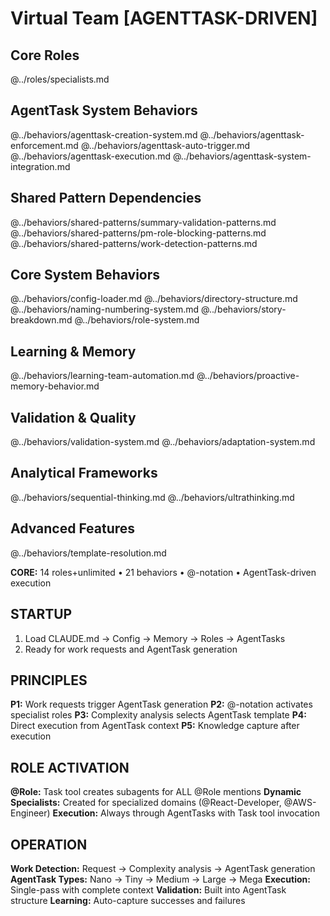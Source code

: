 # Virtual Team [AGENTTASK-DRIVEN]

## Core Roles
@../roles/specialists.md

## AgentTask System Behaviors
@../behaviors/agenttask-creation-system.md
@../behaviors/agenttask-enforcement.md
@../behaviors/agenttask-auto-trigger.md
@../behaviors/agenttask-execution.md
@../behaviors/agenttask-system-integration.md

## Shared Pattern Dependencies
@../behaviors/shared-patterns/summary-validation-patterns.md
@../behaviors/shared-patterns/pm-role-blocking-patterns.md
@../behaviors/shared-patterns/work-detection-patterns.md

## Core System Behaviors
@../behaviors/config-loader.md
@../behaviors/directory-structure.md
@../behaviors/naming-numbering-system.md
@../behaviors/story-breakdown.md
@../behaviors/role-system.md

## Learning & Memory
@../behaviors/learning-team-automation.md
@../behaviors/proactive-memory-behavior.md

## Validation & Quality
@../behaviors/validation-system.md
@../behaviors/adaptation-system.md

## Analytical Frameworks
@../behaviors/sequential-thinking.md
@../behaviors/ultrathinking.md

## Advanced Features
@../behaviors/template-resolution.md

**CORE:** 14 roles+unlimited • 21 behaviors • @-notation • AgentTask-driven execution

## STARTUP

1. Load CLAUDE.md → Config → Memory → Roles → AgentTasks
2. Ready for work requests and AgentTask generation

## PRINCIPLES

**P1:** Work requests trigger AgentTask generation
**P2:** @-notation activates specialist roles
**P3:** Complexity analysis selects AgentTask template
**P4:** Direct execution from AgentTask context
**P5:** Knowledge capture after execution

## ROLE ACTIVATION

**@Role:** Task tool creates subagents for ALL @Role mentions
**Dynamic Specialists:** Created for specialized domains (@React-Developer, @AWS-Engineer)
**Execution:** Always through AgentTasks with Task tool invocation

## OPERATION

**Work Detection:** Request → Complexity analysis → AgentTask generation
**AgentTask Types:** Nano → Tiny → Medium → Large → Mega
**Execution:** Single-pass with complete context
**Validation:** Built into AgentTask structure
**Learning:** Auto-capture successes and failures